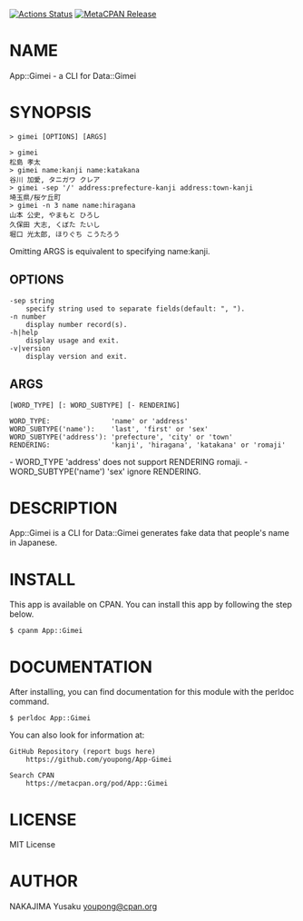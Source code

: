 [![Actions Status](https://github.com/youpong/App-Gimei/workflows/test/badge.svg)](https://github.com/youpong/App-Gimei/actions) [![MetaCPAN Release](https://badge.fury.io/pl/App-Gimei.svg)](https://metacpan.org/release/App-Gimei)
# NAME

App::Gimei - a CLI for Data::Gimei

# SYNOPSIS

    > gimei [OPTIONS] [ARGS]

    > gimei
    松島 孝太
    > gimei name:kanji name:katakana
    谷川 加愛, タニガワ クレア
    > gimei -sep '/' address:prefecture-kanji address:town-kanji
    埼玉県/桜ケ丘町
    > gimei -n 3 name name:hiragana
    山本 公史, やまもと ひろし
    久保田 大志, くぼた たいし
    堀口 光太郎, ほりぐち こうたろう

Omitting ARGS is equivalent to specifying name:kanji.

## OPTIONS

    -sep string
        specify string used to separate fields(default: ", ").
    -n number
        display number record(s).
    -h|help
        display usage and exit.
    -v|version
        display version and exit.

## ARGS

    [WORD_TYPE] [: WORD_SUBTYPE] [- RENDERING]

    WORD_TYPE:               'name' or 'address'
    WORD_SUBTYPE('name'):    'last', 'first' or 'sex'
    WORD_SUBTYPE('address'): 'prefecture', 'city' or 'town'
    RENDERING:               'kanji', 'hiragana', 'katakana' or 'romaji'

\- WORD\_TYPE 'address' does not support RENDERING romaji.
\- WORD\_SUBTYPE('name') 'sex' ignore RENDERING.

# DESCRIPTION

App::Gimei is a CLI for Data::Gimei generates fake data that people's name in Japanese.

# INSTALL

This app is available on CPAN. You can install this app by following the step below.

    $ cpanm App::Gimei

# DOCUMENTATION

After installing, you can find documentation for this module with the perldoc command.

    $ perldoc App::Gimei

You can also look for information at:

    GitHub Repository (report bugs here)
        https://github.com/youpong/App-Gimei

    Search CPAN
        https://metacpan.org/pod/App::Gimei

# LICENSE

MIT License

# AUTHOR

NAKAJIMA Yusaku <youpong@cpan.org>
